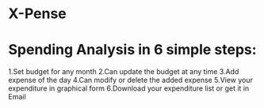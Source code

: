 # X-Pense
# Spending Analysis in 6 simple steps:

 1.Set budget for any month
 2.Can update the budget at any time
 3.Add expense of the day
 4.Can modify or delete the added expense
 5.View your expenditure in graphical form
 6.Download your expenditure list or get it in Email
